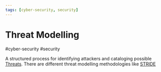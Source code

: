 ```yaml
---
tags: [cyber-security, security]
---
```

# Threat Modelling
#cyber-security #security 

A structured process for identifying attackers and cataloging possible [Threats](Cyber%20Security/Threats.md). There are different threat modelling methodologies like [STRIDE](Cyber%20Security/STRIDE.md)